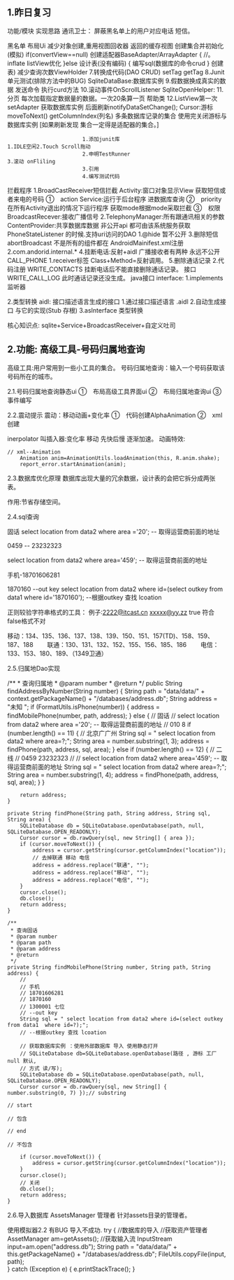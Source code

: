 ## 1.昨日复习 ##

 功能/模块	                   实现思路	
通讯卫士：
屏蔽黑名单上的用户对应电话
 短信。
		
黑名单	                       布局Ui                                  减少对象创建,重用视图回收器 返回的缓存视图
							创建集合并初始化(模拟)                         if(convertView==null)
							创建适配器BaseAdapter/ArrayAdapter            { //。inflate
							listView优化                                  }else
							设计表(没有编码)                               {
							 编写sql(数据库的命令crud                       }
							创建表)                                       减少查询次数ViewHolder
							7.转换成代码(DAO  CRUD)                       setTag   getTag
							8.Junit 单元测试(排除方法中的BUG)               SqliteDataBase:数据库实例
							9.假数据换成真实的数据                          发送命令  执行curd方法
							10.滚动事件OnScrollListener                    SqliteOpenHelper:
							11.分页 每次加载指定数据量的数据。一次20条算一页    帮助类
							12.ListView第一次setAdapter                     获取数据库实例
							后面刷新notifyDataSetChange();                  Cursor:游标 moveToNext()
																		getColumnIndex(列名)
																		多条数据库记录的集合
																		使用完关闭游标与数据库实例
																		[如果刷新发现 集合一定得是适配器的集合。]

							1.添加junit库                                 1.IDLE空闲2.Touch Scroll拖动
							2.申明TestRunner                              3.滚动 onFliling
							3.引用 
							4.编写测试代码	
																 
拦截程序                          1.BroadCastReceiver短信拦截               Activity:窗口对象显示View
获取短信或者来电的号码               ①　action                              Service:运行于后台程序
进数据库查询                        ②　priority                              在所有Activity退出的情况下运行程序
获取mode根据mode采取拦截             ③　权限                                BroadcastRecever:接收广播信号
                                2.TelephonyManager:所有跟通讯相关的参数      ContentProvider:共享数据库数据
非公开api                         都可由该系统服务获取PhoneStateListener        的时候.支持uri访问的DAO
1.@hide  暂不公开                3.删除短信 abortBroadcast                  不是所有的组件都在																								AndroidMainifest.xml注册
2.com.andorid.internal.*         4.挂断电话:反射+aidl                       广播接收者有两种
永远不公开                           CALL_PHONE                              1.receiver标签
Class+Method=反射调用。           5.删除通话记录                               2.代码注册
                                  WRITE_CONTACTS                           挂断电话后不能直接删除通话记录。
接口                              WRITE_CALL_LOG                            此时通话记录还没生成。
java接口  interface:
1.implements 监听器

2.类型转换
aidl:  接口描述语言生成的接口
1.通过接口描述语言  .aidl
2.自动生成接口 与它的实现(Stub 存根)
3.asInterface 类型转换	

	

核心知识点:
sqlite+Service+BroadcastReceiver+自定义吐司

## 2.功能: 高级工具-号码归属地查询 ##

高级工具:用户常用到一些小工具的集合。
号码归属地查询：输入一个号码获取该号码所在的城市。

2.1.号码归属地查询静态ui
①　布局高级工具界面ui
②　布局归属地查询ui
③　事件编写

2.2.震动提示
震动：移动动画+变化率
①　代码创建AlphaAnimation
②　xml创建  
<?xml version="1.0" encoding="utf-8"?>
<translate xmlns:android="http://schemas.android.com/apk/res/android"
    android:duration="1000"
    android:fromXDelta="0"
    android:interpolator="@anim/cycle_7"
android:toXDelta="10" />

<?xml version="1.0" encoding="utf-8"?>
<cycleInterpolator xmlns:android="http://schemas.android.com/apk/res/android"
    android:cycles="7" />

inerpolator 叫插入器:变化率   移动   先快后慢   逐渐加速。
动画特效:
 
	// xml--Animation
		Animation anim=AnimationUtils.loadAnimation(this, R.anim.shake);
		report_error.startAnimation(anim);

2.3.数据库优化原理
数据库出现大量的冗余数据，设计表的会把它拆分成两张表。
 

作用:节省存储空间。

2.4.sql查询

固话
select location from data2 where  area ='20';  -- 取得运营商前面的地址

0459 -- 23232323

select location from data2 where area='459'; -- 取得运营商前面的地址

手机-18701606281

1870160
  --out key 
select location from data2 where  id=(select outkey from data1 where  id='1870160');  --根据outkey 查找 lcoation


 正则较验字符串格式的工具：
例子:2222@itcast.cn    xxxxx@yy.zz   true 符合  false格式不对

移动：134、135、136、137、138、139、150、151、157(TD)、158、159、187、188
　　联通：130、131、132、152、155、156、185、186
　　电信：133、153、180、189、（1349卫通）

2.5.归属地Dao实现

/**
	 * 查询归属地
	 * @param number
	 * @return
	 */
	public String findAddressByNumber(String number) {
		String path = "data/data/" + context.getPackageName() + "/databases/address.db";
		String address = "未知 ";
		if (FormatUtils.isPhone(number)) {
			address = findMobilePhone(number, path, address);
		} else {
			// 固话
			// select location from data2 where area ='20'; -- 取得运营商前面的地址
			// 010 8
			if (number.length() == 11) {
				// 北京广广州
				String sql = " select location from data2 where area=?;";
				String area = number.substring(1, 3);
				address = findPhone(path, address, sql, area);
			} else if (number.length() == 12) {
				// 二线
				// 0459 23232323
				//
				// select location from data2 where area='459'; -- 取得运营商前面的地址
				String sql = " select location from data2 where area=?;";
				String area = number.substring(1, 4);
				address = findPhone(path, address, sql, area);
			}
		}

		return address;
	}

	private String findPhone(String path, String address, String sql, String area) {
		SQLiteDatabase db = SQLiteDatabase.openDatabase(path, null, SQLiteDatabase.OPEN_READONLY);
		Cursor cursor = db.rawQuery(sql, new String[] { area });
		if (cursor.moveToNext()) {
			address = cursor.getString(cursor.getColumnIndex("location"));
			// 去掉联通 移动 电信
			address = address.replace("联通", "");
			address = address.replace("移动", "");
			address = address.replace("电信", "");
		}
		cursor.close();
		db.close();
		return address;
	}

	/**
	 * 查询固话
	 * @param number
	 * @param path
	 * @param address
	 * @return
	 */
	private String findMobilePhone(String number, String path, String address) {
		//
		// 手机
		// 18701606281
		// 1870160
		// 1300001 七位
		// --out key
		String sql = " select location from data2 where id=(select outkey from data1  where id=?);";
		// --根据outkey 查找 lcoation

		// 获取数据库实例 ：使用外部数据库 导入 使用静态打开
		// SQLiteDatabase db=SQLiteDatabase.openDatabase(路径 , 游标 工厂 null 默认,
		// 方式 读/写);
		SQLiteDatabase db = SQLiteDatabase.openDatabase(path, null, SQLiteDatabase.OPEN_READONLY);
		Cursor cursor = db.rawQuery(sql, new String[] { number.substring(0, 7) });// substring
																					// start
																					// 包含
																					// end
																					// 不包含

		if (cursor.moveToNext()) {
			address = cursor.getString(cursor.getColumnIndex("location"));
		}
		cursor.close();
		// 关闭
		db.close();
		return address;
	}

2.6.导入数据库
AssetsManager	管理者 针对assets目录的管理者。
	

使用模拟器2.2 有BUG 导入不成功.
try {
			//数据库的导入
			//获取资产管理者
			AssetManager am=getAssets();
			//获取输入流
			InputStream input=am.open("address.db");
			String path = "data/data/" + this.getPackageName() + "/databases/address.db";
			FileUtils.copyFile(input, path);		
		} catch (Exception e) {
			e.printStackTrace();
		}

